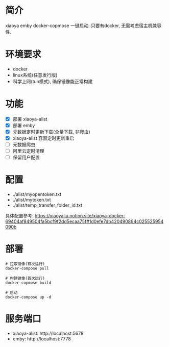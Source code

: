 # 简介
xiaoya emby docker-copmose 一键启动. 只要有docker, 无需考虑宿主机兼容性.

# 环境要求
- docker
- linux系统(任意发行版)
- 科学上网(tun模式), 确保镜像能正常构建

# 功能
- [x] 部署 xiaoya-alist
- [x] 部署 emby
- [x] 元数据定时更新下载(全量下载, 非爬虫)
- [x] xiaoya-alist 容器定时更新重启
- [ ] 元数据爬虫
- [ ] 阿里云定时清理
- [ ] 保留用户配置

# 配置
- ./alist/myopentoken.txt
- ./alist/mytoken.txt
- ./alist/temp_transfer_folder_id.txt

具体配置参考: https://xiaoyaliu.notion.site/xiaoya-docker-69404af849504fa5bcf9f2dd5ecaa75f#1d0efe7db420490894c025525954090b

# 部署
```shell
# 拉取镜像(首次运行)
docker-compose pull

# 构建镜像(首次运行)
docker-copmose build

# 启动
docker-compose up -d
```

# 服务端口
- xiaoya-alist: http://localhost:5678
- emby: http://localhost:7778